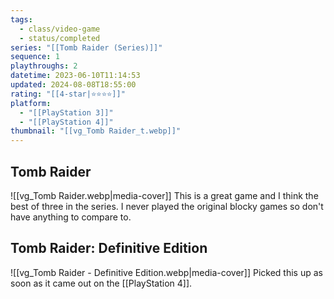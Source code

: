 ```yaml
---
tags:
  - class/video-game
  - status/completed
series: "[[Tomb Raider (Series)]]"
sequence: 1
playthroughs: 2
datetime: 2023-06-10T11:14:53
updated: 2024-08-08T18:55:00
rating: "[[4-star|⭐️⭐️⭐️⭐️]]"
platform:
  - "[[PlayStation 3]]"
  - "[[PlayStation 4]]"
thumbnail: "[[vg_Tomb Raider_t.webp]]"
---
```

## Tomb Raider
![[vg_Tomb Raider.webp|media-cover]]
This is a great game and I think the best of three in the series. I never played the original blocky games so don't have anything to compare to.
## Tomb Raider: Definitive Edition
![[vg_Tomb Raider - Definitive Edition.webp|media-cover]]
Picked this up as soon as it came out on the [[PlayStation 4]].